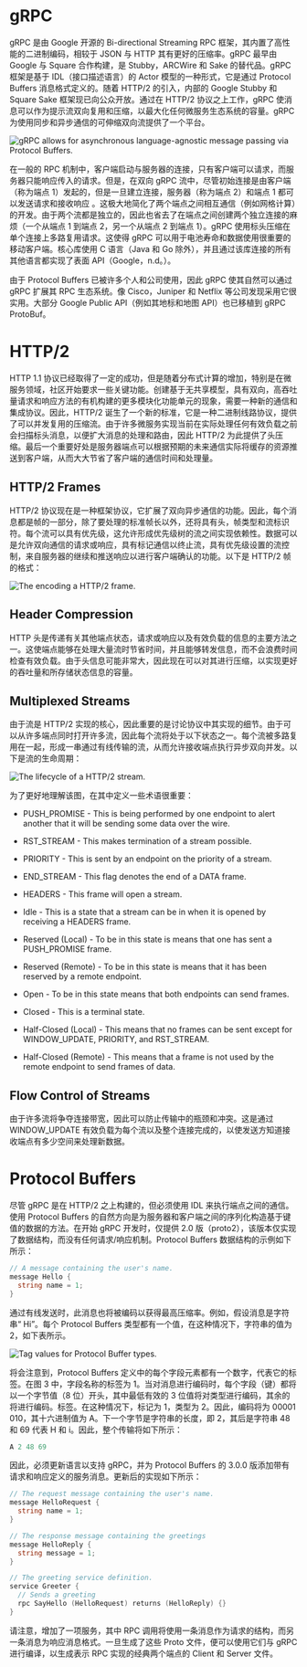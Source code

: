 # gRPC

gRPC 是由 Google 开源的 Bi-directional Streaming RPC 框架，其内置了高性能的二进制编码，相较于 JSON 与 HTTP 其有更好的压缩率。gRPC 最早由 Google 与 Square 合作构建，是 Stubby，ARCWire 和 Sake 的替代品。gRPC 框架是基于 IDL（接口描述语言）的 Actor 模型的一种形式，它是通过 Protocol Buffers 消息格式定义的。随着 HTTP/2 的引入，内部的 Google Stubby 和 Square Sake 框架现已向公众开放。通过在 HTTP/2 协议之上工作，gRPC 使消息可以作为提示流双向复用和压缩，以最大化任何微服务生态系统的容量。gRPC 为使用同步和异步通信的可伸缩双向流提供了一个平台。

![gRPC allows for asynchronous language-agnostic message passing via Protocol Buffers.](https://s1.ax1x.com/2020/03/29/GZsOpD.png)

在一般的 RPC 机制中，客户端启动与服务器的连接，只有客户端可以请求，而服务器只能响应传入的请求。但是，在双向 gRPC 流中，尽管初始连接是由客户端（称为端点 1）发起的，但是一旦建立连接，服务器（称为端点 2）和端点 1 都可以发送请求和接收响应 。这极大地简化了两个端点之间相互通信（例如网格计算）的开发。由于两个流都是独立的，因此也省去了在端点之间创建两个独立连接的麻烦（一个从端点 1 到端点 2，另一个从端点 2 到端点 1）。gRPC 使用标头压缩在单个连接上多路复用请求。这使得 gRPC 可以用于电池寿命和数据使用很重要的移动客户端。核心库使用 C 语言（Java 和 Go 除外），并且通过该库连接的所有其他语言都实现了表面 API（Google，n.d。）。

由于 Protocol Buffers 已被许多个人和公司使用，因此 gRPC 使其自然可以通过 gRPC 扩展其 RPC 生态系统。像 Cisco，Juniper 和 Netflix 等公司发现采用它很实用。大部分 Google Public API（例如其地标和地图 API）也已移植到 gRPC ProtoBuf。

# HTTP/2

HTTP 1.1 协议已经取得了一定的成功，但是随着分布式计算的增加，特别是在微服务领域，社区开始要求一些关键功能。创建基于无共享模型，具有双向，高吞吐量请求和响应方法的有机构建的更多模块化功能单元的现象，需要一种新的通信和集成协议。因此，HTTP/2 诞生了一个新的标准，它是一种二进制线路协议，提供了可以并发复用的压缩流。由于许多微服务实现当前在实际处理任何有效负载之前会扫描标头消息，以便扩大消息的处理和路由，因此 HTTP/2 为此提供了头压缩。最后一个重要好处是服务器端点可以根据预期的未来通信实际将缓存的资源推送到客户端，从而大大节省了客户端的通信时间和处理量。

## HTTP/2 Frames

HTTP/2 协议现在是一种框架协议，它扩展了双向异步通信的功能。因此，每个消息都是帧的一部分，除了要处理的标准帧长以外，还将具有头，帧类型和流标识符。每个流可以具有优先级，这允许形成优先级树的流之间实现依赖性。数据可以是允许双向通信的请求或响应，具有标记通信以终止流，具有优先级设置的流控制，来自服务器的继续和推送响应以进行客户端确认的功能。以下是 HTTP/2 帧的格式：

![The encoding a HTTP/2 frame.](https://s1.ax1x.com/2020/03/29/GZrsPO.png)

## Header Compression

HTTP 头是传递有关其他端点状态，请求或响应以及有效负载的信息的主要方法之一。这使端点能够在处理大量流时节省时间，并且能够转发信息，而不会浪费时间检查有效负载。由于头信息可能非常大，因此现在可以对其进行压缩，以实现更好的吞吐量和所存储状态信息的容量。

## Multiplexed Streams

由于流是 HTTP/2 实现的核心，因此重要的是讨论协议中其实现的细节。由于可以从许多端点同时打开许多流，因此每个流将处于以下状态之一。每个流被多路复用在一起，形成一串通过有线传输的流，从而允许接收端点执行异步双向并发。以下是流的生命周期：

![The lifecycle of a HTTP/2 stream.](https://s1.ax1x.com/2020/03/29/GZroi8.png)

为了更好地理解该图，在其中定义一些术语很重要：

- PUSH_PROMISE - This is being performed by one endpoint to alert another that it will be sending some data over the wire.

- RST_STREAM - This makes termination of a stream possible.

- PRIORITY - This is sent by an endpoint on the priority of a stream.

- END_STREAM - This flag denotes the end of a DATA frame.

- HEADERS - This frame will open a stream.

- Idle - This is a state that a stream can be in when it is opened by receiving a HEADERS frame.

- Reserved (Local) - To be in this state is means that one has sent a PUSH_PROMISE frame.

- Reserved (Remote) - To be in this state is means that it has been reserved by a remote endpoint.

- Open - To be in this state means that both endpoints can send frames.

- Closed - This is a terminal state.

- Half-Closed (Local) - This means that no frames can be sent except for WINDOW_UPDATE, PRIORITY, and RST_STREAM.

- Half-Closed (Remote) - This means that a frame is not used by the remote endpoint to send frames of data.

## Flow Control of Streams

由于许多流将争夺连接带宽，因此可以防止传输中的瓶颈和冲突。这是通过 WINDOW_UPDATE 有效负载为每个流以及整个连接完成的，以使发送方知道接收端点有多少空间来处理新数据。

# Protocol Buffers

尽管 gRPC 是在 HTTP/2 之上构建的，但必须使用 IDL 来执行端点之间的通信。使用 Protocol Buffers 的自然方向是为服务器和客户端之间的序列化构造基于键值的数据的方法。在开始 gRPC 开发时，仅提供 2.0 版（proto2），该版本仅实现了数据结构，而没有任何请求/响应机制。Protocol Buffers 数据结构的示例如下所示：

```go
// A message containing the user's name.
message Hello {
  string name = 1;
}
```

通过有线发送时，此消息也将被编码以获得最高压缩率。例如，假设消息是字符串“ Hi”。每个 Protocol Buffers 类型都有一个值，在这种情况下，字符串的值为 2，如下表所示。

![Tag values for Protocol Buffer types.](https://s1.ax1x.com/2020/03/29/GZsgYT.md.png)

将会注意到，Protocol Buffers 定义中的每个字段元素都有一个数字，代表它的标签。在图 3 中，字段名称的标签为 1。当对消息进行编码时，每个字段（键）都将以一个字节值（8 位）开头，其中最低有效的 3 位值将对类型进行编码，其余的将进行编码。标签。在这种情况下，标记为 1，类型为 2。因此，编码将为 00001 010，其十六进制值为 A。下一个字节是字符串的长度，即 2，其后是字符串 48 和 69 代表 H 和 i。因此，整个传输将如下所示：

```s
A 2 48 69
```

因此，必须更新语言以支持 gRPC，并为 Protocol Buffers 的 3.0.0 版添加带有请求和响应定义的服务消息。更新后的实现如下所示：

```go
// The request message containing the user's name.
message HelloRequest {
  string name = 1;
}

// The response message containing the greetings
message HelloReply {
  string message = 1;
}

// The greeting service definition.
service Greeter {
  // Sends a greeting
  rpc SayHello (HelloRequest) returns (HelloReply) {}
}
```

请注意，增加了一项服务，其中 RPC 调用将使用一条消息作为请求的结构，而另一条消息为响应消息格式。一旦生成了这些 Proto 文件，便可以使用它们与 gRPC 进行编译，以生成表示 RPC 实现的经典两个端点的 Client 和 Server 文件。
